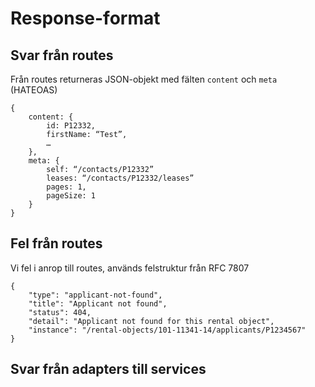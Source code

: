 # Response-format

## Svar från routes

Från routes returneras JSON-objekt med fälten `content` och `meta` (HATEOAS)

```
{
	content: {
		id: P12332,
		firstName: “Test”,
		…
	},
 	meta: {
		self: “/contacts/P12332”
		leases: “/contacts/P12332/leases”
		pages: 1,
		pageSize: 1
	}
}
```

## Fel från routes

Vi fel i anrop till routes, används felstruktur från RFC 7807

```
{
	"type": "applicant-not-found",
	"title": "Applicant not found",
	"status": 404,
	"detail": "Applicant not found for this rental object",
	"instance": "/rental-objects/101-11341-14/applicants/P1234567"
}
```

## Svar från adapters till services
